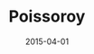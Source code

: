 ---
layout: post
title: "Poissoroy"
date: 2015-04-01
categories: [Pêche]
image: http://www.pokepedia.fr/images/e/ed/Poissoroy-RFVF.png
caught: Poissirène
location: Site Météore
level: 30
version: OR
---
